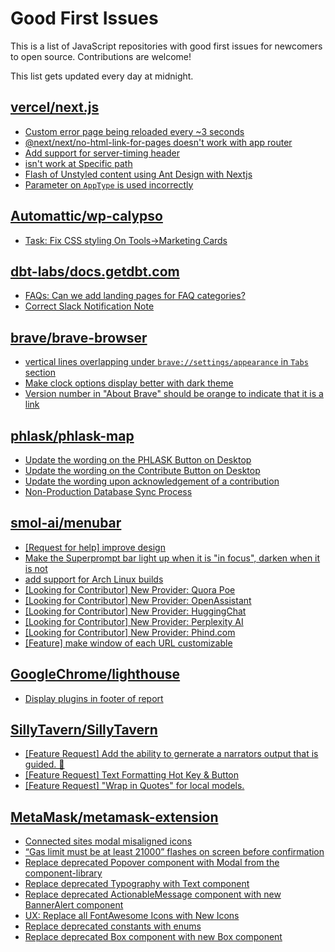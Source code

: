 # Good First Issues

This is a list of JavaScript repositories with good first issues for newcomers to open source. Contributions are welcome!

This list gets updated every day at midnight.

## [vercel/next.js](https://github.com/vercel/next.js)

- [Custom error page being reloaded every ~3 seconds](https://github.com/vercel/next.js/issues/10024)
- [@next/next/no-html-link-for-pages doesn't work with app router](https://github.com/vercel/next.js/issues/51742)
- [Add support for server-timing header](https://github.com/vercel/next.js/issues/12382)
- [isn't work at Specific path ](https://github.com/vercel/next.js/issues/36259)
- [Flash of Unstyled content using Ant Design with Nextjs](https://github.com/vercel/next.js/issues/48483)
- [Parameter on `AppType` is used incorrectly](https://github.com/vercel/next.js/issues/42846)

## [Automattic/wp-calypso](https://github.com/Automattic/wp-calypso)

- [Task: Fix CSS styling On Tools->Marketing Cards](https://github.com/Automattic/wp-calypso/issues/68761)

## [dbt-labs/docs.getdbt.com](https://github.com/dbt-labs/docs.getdbt.com)

- [FAQs: Can we add landing pages for FAQ categories?](https://github.com/dbt-labs/docs.getdbt.com/issues/2748)
- [Correct Slack Notification Note](https://github.com/dbt-labs/docs.getdbt.com/issues/2967)

## [brave/brave-browser](https://github.com/brave/brave-browser)

- [vertical lines overlapping under `brave://settings/appearance` in `Tabs` section](https://github.com/brave/brave-browser/issues/30100)
- [Make clock options display better with dark theme](https://github.com/brave/brave-browser/issues/12061)
- [Version number in "About Brave" should be orange to indicate that it is a link](https://github.com/brave/brave-browser/issues/26040)

## [phlask/phlask-map](https://github.com/phlask/phlask-map)

- [Update the wording on the PHLASK Button on Desktop](https://github.com/phlask/phlask-map/issues/322)
- [ Update the wording on the Contribute Button on Desktop](https://github.com/phlask/phlask-map/issues/323)
- [Update the wording upon acknowledgement of a contribution](https://github.com/phlask/phlask-map/issues/324)
- [Non-Production Database Sync Process](https://github.com/phlask/phlask-map/issues/177)

## [smol-ai/menubar](https://github.com/smol-ai/menubar)

- [[Request for help] improve design](https://github.com/smol-ai/menubar/issues/24)
- [Make the Superprompt bar light up when it is "in focus", darken when it is not](https://github.com/smol-ai/menubar/issues/50)
- [add support for Arch Linux builds](https://github.com/smol-ai/menubar/issues/47)
- [[Looking for Contributor] New Provider: Quora Poe](https://github.com/smol-ai/menubar/issues/38)
- [[Looking for Contributor] New Provider: OpenAssistant](https://github.com/smol-ai/menubar/issues/37)
- [[Looking for Contributor] New Provider: HuggingChat](https://github.com/smol-ai/menubar/issues/36)
- [[Looking for Contributor] New Provider: Perplexity AI](https://github.com/smol-ai/menubar/issues/35)
- [[Looking for Contributor] New Provider: Phind.com](https://github.com/smol-ai/menubar/issues/39)
- [[Feature] make window of each URL customizable](https://github.com/smol-ai/menubar/issues/13)

## [GoogleChrome/lighthouse](https://github.com/GoogleChrome/lighthouse)

- [Display plugins in footer of report](https://github.com/GoogleChrome/lighthouse/issues/9934)

## [SillyTavern/SillyTavern](https://github.com/SillyTavern/SillyTavern)

- [[Feature Request] Add the ability to gernerate a narrators output that is guided. 📖](https://github.com/SillyTavern/SillyTavern/issues/479)
- [[Feature Request] Text Formatting Hot Key & Button](https://github.com/SillyTavern/SillyTavern/issues/482)
- [[Feature Request] "Wrap in Quotes" for local models.](https://github.com/SillyTavern/SillyTavern/issues/218)

## [MetaMask/metamask-extension](https://github.com/MetaMask/metamask-extension)

- [Connected sites modal misaligned icons](https://github.com/MetaMask/metamask-extension/issues/19901)
- [“Gas limit must be at least 21000” flashes on screen before confirmation](https://github.com/MetaMask/metamask-extension/issues/9345)
- [Replace deprecated Popover component with Modal from the component-library](https://github.com/MetaMask/metamask-extension/issues/19555)
- [Replace deprecated Typography with Text component](https://github.com/MetaMask/metamask-extension/issues/17670)
- [Replace deprecated ActionableMessage component with new BannerAlert component](https://github.com/MetaMask/metamask-extension/issues/19528)
- [UX: Replace all FontAwesome Icons with New Icons](https://github.com/MetaMask/metamask-extension/issues/17475)
- [Replace deprecated constants with enums](https://github.com/MetaMask/metamask-extension/issues/18714)
- [Replace deprecated Box component with new Box component](https://github.com/MetaMask/metamask-extension/issues/19526)


